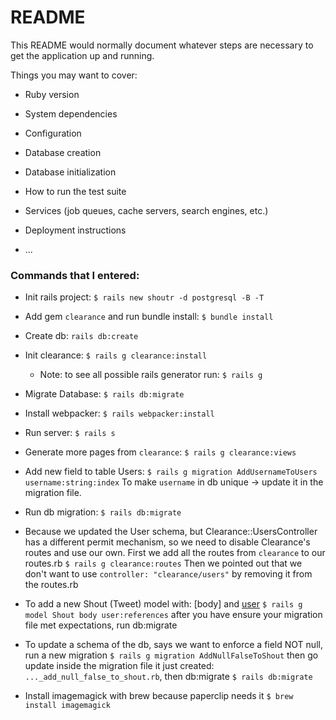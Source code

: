 # README

This README would normally document whatever steps are necessary to get the
application up and running.

Things you may want to cover:

* Ruby version

* System dependencies

* Configuration

* Database creation

* Database initialization

* How to run the test suite

* Services (job queues, cache servers, search engines, etc.)

* Deployment instructions

* ...


### Commands that I entered:
- Init rails project:
  `$ rails new shoutr -d postgresql -B -T`

- Add gem `clearance` and run bundle install:
  `$ bundle install`

- Create db: 
  `rails db:create`

- Init clearance:
  `$ rails g clearance:install`
  * Note: to see all possible rails generator run: `$ rails g`

- Migrate Database:
  `$ rails db:migrate`

- Install webpacker:
  `$ rails webpacker:install`

- Run server:
  `$ rails s`

- Generate more pages from `clearance`:
  `$ rails g clearance:views`

- Add new field to table Users:
  `$ rails g migration AddUsernameToUsers username:string:index`
  To make `username` in db unique -> update it in the migration file.

- Run db migration:
  `$ rails db:migrate`

- Because we updated the User schema, but Clearance::UsersController has a different permit mechanism, 
  so we need to disable Clearance's routes and use our own. 
  First we add all the routes from `clearance` to our routes.rb
  `$ rails g clearance:routes`
  Then we pointed out that we don't want to use `controller: "clearance/users"` by removing it from the routes.rb

- To add a new Shout (Tweet) model with: [body] and [user](reference)
  `$ rails g model Shout body user:references`
  after you have ensure your migration file met expectations, run db:migrate

- To update a schema of the db, says we want to enforce a field NOT null, run a new migration
  `$ rails g migration AddNullFalseToShout`
  then go update inside the migration file it just created: `..._add_null_false_to_shout.rb`, then db:migrate
  `$ rails db:migrate`

- Install imagemagick with brew because paperclip needs it
  `$ brew install imagemagick`